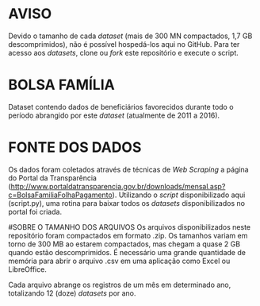 
# AVISO
Devido o tamanho de cada *dataset* (mais de 300 MN compactados, 1,7 GB descomprimidos), não é possível hospedá-los aqui no GitHub. Para ter acesso aos *datasets*, clone ou *fork* este repositório e execute o script.

# BOLSA FAMÍLIA
Dataset contendo dados de beneficiários favorecidos durante todo o período
abrangido por este *dataset* (atualmente de 2011 a 2016).

# FONTE DOS DADOS
Os dados foram coletados através de técnicas de *Web Scraping* a página do Portal
da Transparência (http://www.portaldatransparencia.gov.br/downloads/mensal.asp?c=BolsaFamiliaFolhaPagamento).
Utilizando o *script* disponibilizado aqui (script.py), uma rotina para baixar
todos os *datasets* disponibilizados no portal foi criada.

#SOBRE O TAMANHO DOS ARQUIVOS
Os arquivos disponibilizados neste repositório foram compactados em formato .zip.
Os tamanhos variam em torno de 300 MB ao estarem compactados, mas chegam a quase
2 GB quando estão descomprimidos. É necessário uma grande quantidade de memória
para abrir o arquivo .csv em uma aplicação como Excel ou LibreOffice.

Cada arquivo abrange os registros de um mês em determinado ano, totalizando 12
(doze) *datasets* por ano.
